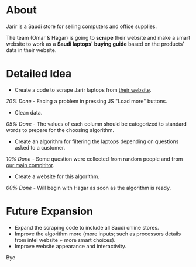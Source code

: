 # About
Jarir is a Saudi store for selling computers and office supplies.

The team (Omar & Hagar) is going to **scrape** their website and make a smart website to work as a **Saudi laptops' buying guide** based on the products' data in their website.

# Detailed Idea
- Create a code to scrape Jarir laptops from [their website](https://www.jarir.com/sa-en/computers-&-tablets/laptops.html).

*70% Done* - Facing a problem in pressing JS "Load more" buttons.
- Clean data.

*05% Done* - The values of each column should be categorized to standard words to prepare for the choosing algorithm. 
- Create an algorithm for filtering the laptops depending on questions asked to a customer.

*10% Done* - Some question were collected from random people and from [our main compititor](https://www.choosist.com/us/laptops/start).
- Create a website for this algorithm.

*00% Done* - Will begin with Hagar as soon as the algorithm is ready.

# Future Expansion
- Expand the scraping code to include all Saudi online stores.
- Improve the algorithm more (more inputs; such as processors details from intel website  + more smart choices).
- Improve website appearance and interactivity.

Bye
